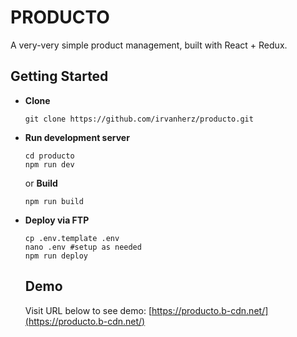 # PRODUCTO

A very-very simple product management, built with React + Redux.

## Getting Started

- **Clone**
  ```
  git clone https://github.com/irvanherz/producto.git
  ```
- **Run development server**
  ```
  cd producto
  npm run dev
  ```
  or **Build**
  ```
  npm run build
  ```

- **Deploy via FTP**
  ``` 
  cp .env.template .env
  nano .env #setup as needed
  npm run deploy
  ```

  ## Demo

  Visit URL below to see demo:
  [https://producto.b-cdn.net/](https://producto.b-cdn.net/)